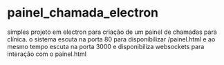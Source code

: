 # painel_chamada_electron
simples projeto em electron para criação de um painel de chamadas para clínica.
o sistema escuta na porta 80 para disponibilizar /painel.html e ao mesmo tempo escuta na porta 3000 e disponibiliza websockets para interação com o painel.html
